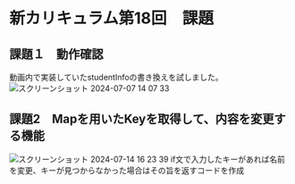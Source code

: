 # 新カリキュラム第18回　課題

## 課題１　動作確認
動画内で実装していたstudentInfoの書き換えを試しました。
![スクリーンショット 2024-07-07 14 07 33](https://github.com/KeisukeFuruta/StudentManagement/assets/156104482/b95deab8-ddf4-4028-8242-eef458805f57)

## 課題2　Mapを用いたKeyを取得して、内容を変更する機能
![スクリーンショット 2024-07-14 16 23 39](https://github.com/user-attachments/assets/b1a3887e-b48b-4080-be29-ecb622ae84a7)
if文で入力したキーがあれば名前を変更、キーが見つからなかった場合はその旨を返すコードを作成
